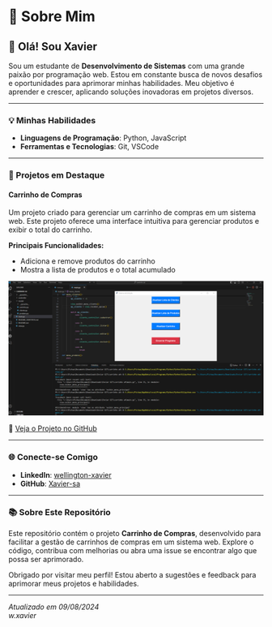 

# 🚀 Sobre Mim

## 👋 Olá! Sou Xavier

Sou um estudante de **Desenvolvimento de Sistemas** com uma grande paixão por programação web. Estou em constante busca de novos desafios e oportunidades para aprimorar minhas habilidades. Meu objetivo é aprender e crescer, aplicando soluções inovadoras em projetos diversos.

---

### 💡 Minhas Habilidades

- **Linguagens de Programação**: Python, JavaScript
- **Ferramentas e Tecnologias**: Git, VSCode

---

### 📁 Projetos em Destaque

#### **Carrinho de Compras**

Um projeto criado para gerenciar um carrinho de compras em um sistema web. Este projeto oferece uma interface intuitiva para gerenciar produtos e exibir o total do carrinho.

**Principais Funcionalidades:**
- Adiciona e remove produtos do carrinho
- Mostra a lista de produtos e o total acumulado

![Captura de Tela](minhatelaessa.png)

🔗 [Veja o Projeto no GitHub](https://github.com/Xavier-sa/projetocarrinho)

---

### 🌐 Conecte-se Comigo

- **LinkedIn**: [wellington-xavier](https://www.linkedin.com/in/wellington-xavier-90a004300/)
- **GitHub**: [Xavier-sa](https://github.com/Xavier-sa)

---

### 📚 Sobre Este Repositório

Este repositório contém o projeto **Carrinho de Compras**, desenvolvido para facilitar a gestão de carrinhos de compras em um sistema web. Explore o código, contribua com melhorias ou abra uma issue se encontrar algo que possa ser aprimorado. 

Obrigado por visitar meu perfil! Estou aberto a sugestões e feedback para aprimorar meus projetos e habilidades.

---

*Atualizado em 09/08/2024*  
*w.xavier*
